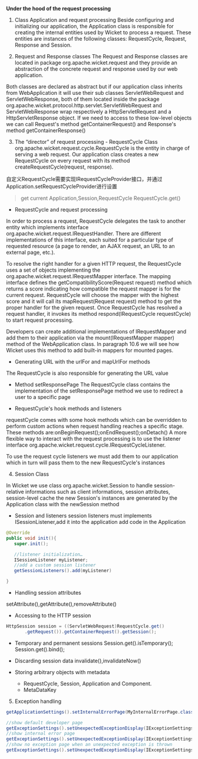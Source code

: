 **Under the hood of the request processing**

1. Class Application and request processing
 Beside configuring and initializing our application, the Application class is responsible for creating the internal entities used by Wicket to process a request. These entities are instances of the following classes: RequestCycle, Request, Response and Session.

2. Request and Response classes
 The Request and Response classes are located in package org.apache.wicket.request and they provide an abstraction of the concrete request and response used by our web application.

 Both classes are declared as abstract but if our application class inherits from WebApplication it will use their sub classes ServletWebRequest and ServletWebResponse, both of them located inside the package org.apache.wicket.protocol.http.servlet.ServletWebRequest and ServletWebResponse wrap respectively a HttpServletRequest and a HttpServletResponse object. If we need to access to these low-level objects we can call Request's method getContainerRequest() and Response's method getContainerResponse()

3. The “director” of request processing - RequestCycle
 Class org.apache.wicket.request.cycle.RequestCycle is the entity in charge of serving a web request. Our application class creates a new RequestCycle on every request with its method createRequestCycle(request, response).

 自定义RequestCycle需要实现IRequestCycleProvider接口，并通过Application.setRequestCycleProvider进行设置

 >get current Application,Session,RequestCycle 
 RequestCycle.get()

 - RequestCycle and request processing

 In order to process a request, RequestCycle delegates the task to another entity which implements interface org.apache.wicket.request.IRequestHandler. There are different implementations of this interface, each suited for a particular type of requested resource (a page to render, an AJAX request, an URL to an external page, etc.).

 To resolve the right handler for a given HTTP request, the RequestCycle uses a set of objects implementing the org.apache.wicket.request.IRequestMapper interface. The mapping interface defines the getCompatibilityScore(Request request) method which returns a score indicating how compatible the request mapper is for the current request. RequestCycle will choose the mapper with the highest score and it will call its mapRequest(Request request) method to get the proper handler for the given request. Once RequestCycle has resolved a request handler, it invokes its method respond(IRequestCycle requestCycle) to start request processing.

 Developers can create additional implementations of IRequestMapper and add them to their application via the mount(IRequestMapper mapper) method of the WebApplication class. In paragraph 10.6 we will see how Wicket uses this method to add built-in mappers for mounted pages.

 - Generating URL with the urlFor and mapUrlFor methods

 The RequestCycle is also responsible for generating the URL value 

 - Method setResponsePage
 The RequestCycle class contains the implementation of the setResponsePage method we use to redirect a user to a specific page

 - RequestCycle's hook methods and listeners

 requestCycle comes with some hook methods which can be overridden to perform custom actions when request handling reaches a specific stage. These methods are:onBeginRequest();onEndRequest();onDetach()
A more flexible way to interact with the request processing is to use the listener interface org.apache.wicket.request.cycle.IRequestCycleListener.

 To use the request cycle listeners we must add them to our application which in turn will pass them to the new RequestCycle's instances 

4. Session Class

 In Wicket we use class org.apache.wicket.Session to handle session-relative informations such as client informations, session attributes, session-level cache
 the new Session's instances are generated by the Application class with the newSession method

 - Session and listeners
 session listeners must implements ISessionListener,add it into the application 
 add code in the Application
 ```java
@Override
public void init(){
	super.init();

	//listener initialization…
	ISessionListener myListener;
	//add a custom session listener
	getSessionListeners().add(myListener)

}
```

 - Handling session attributes

 setAttribute(),getAttribute(),removeAttribute()

 - Accessing to the HTTP session
 ```java
HttpSession session = ((ServletWebRequest)RequestCycle.get()
		.getRequest()).getContainerRequest().getSession();
```

 - Temporary and permanent sessions
 Session.get().isTemporary();
 Session.get().bind();

 - Discarding session data
 invalidate(),invalidateNow()

 - Storing arbitrary objects with metadata
   - RequestCycle, Session, Application and Component.
   - MetaDataKey



5. Exception handling

```java
getApplicationSettings().setInternalErrorPage(MyInternalErrorPage.class);
```
```java
//show default developer page
getExceptionSettings().setUnexpectedExceptionDisplay(IExceptionSettings.SHOW_EXCEPTION_PAGE);
//show internal error page
getExceptionSettings().setUnexpectedExceptionDisplay(IExceptionSettings.SHOW_INTERNAL_ERROR_PAGE);
//show no exception page when an unexpected exception is thrown
getExceptionSettings().setUnexpectedExceptionDisplay(IExceptionSettings.SHOW_NO_EXCEPTION_PAGE);
```

